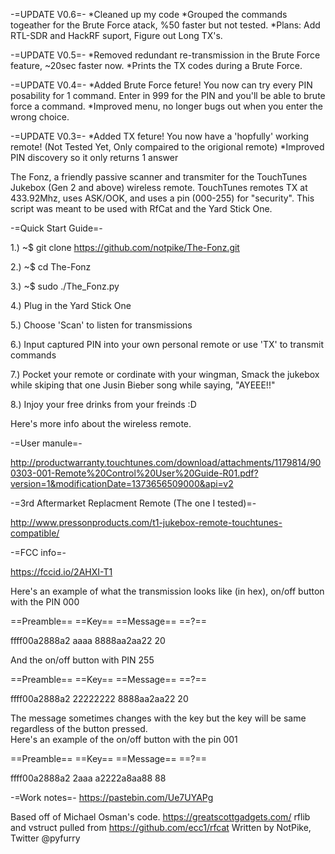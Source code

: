 -=UPDATE V0.6=-
*Cleaned up my code
*Grouped the commands togeather for the Brute Force atack, %50 faster but not tested.
*Plans: Add RTL-SDR and HackRF suport, Figure out Long TX's.

-=UPDATE V0.5=-
*Removed redundant re-transmission in the Brute Force feature, ~20sec faster now.
*Prints the TX codes during a Brute Force.

-=UPDATE V0.4=-
*Added Brute Force feture! You now can try every PIN posability for 1 command. Enter in 999 for the PIN and you'll be able to brute force a command.
*Improved menu, no longer bugs out when you enter the wrong choice.

-=UPDATE V0.3=-
*Added TX feture! You now have a 'hopfully' working remote! (Not Tested Yet, Only compaired to the origional remote)
*Improved PIN discovery so it only returns 1 answer

The Fonz, a friendly passive scanner and transmiter for the TouchTunes Jukebox (Gen 2 and above) wireless remote. TouchTunes remotes TX at 433.92Mhz, uses ASK/OOK, and uses a pin (000-255) for "security". 
This script was meant to be used with RfCat and the Yard Stick One.

-=Quick Start Guide=-

1.) ~$ git clone https://github.com/notpike/The-Fonz.git

2.) ~$ cd The-Fonz

3.) ~$ sudo ./The_Fonz.py

4.) Plug in the Yard Stick One

5.) Choose 'Scan' to listen for transmissions

6.) Input captured PIN into your own personal remote or use 'TX' to transmit commands

7.) Pocket your remote or cordinate with your wingman, Smack the jukebox while skiping that one Jusin Bieber song while saying, "AYEEE!!"

8.) Injoy your free drinks from your freinds :D



Here's more info about the wireless remote.

-=User manule=-

http://productwarranty.touchtunes.com/download/attachments/1179814/900303-001-Remote%20Control%20User%20Guide-R01.pdf?version=1&modificationDate=1373656509000&api=v2

-=3rd Aftermarket Replacment Remote (The one I tested)=-

http://www.pressonproducts.com/t1-jukebox-remote-touchtunes-compatible/

-=FCC info=-

https://fccid.io/2AHXI-T1


Here's an example of what the transmission looks like (in hex), on/off button with the PIN 000 

==Preamble==  ==Key==  ==Message== ==?==

ffff00a2888a2   aaaa   8888aa2aa22  20

And the on/off button with PIN 255

==Preamble==  ==Key==  ==Message== ==?==

ffff00a2888a2 22222222 8888aa2aa22  20

The message sometimes changes with the key but the key will be same regardless of the button pressed.  
Here's an example of the on/off button with the pin 001

==Preamble==  ==Key==  ==Message== ==?==

ffff00a2888a2  2aaa    a2222a8aa88   88

-=Work notes=-
https://pastebin.com/Ue7UYAPg


Based off of Michael Osman's code. https://greatscottgadgets.com/
rflib and vstruct pulled from https://github.com/ecc1/rfcat
Written by NotPike, Twitter @pyfurry
